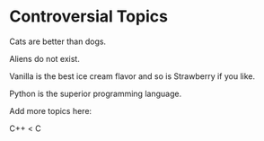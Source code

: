 # Controversial Topics

Cats are better than dogs.

Aliens do not exist.

Vanilla is the best ice cream flavor and so is Strawberry if you like.

Python is the superior programming language.

Add more topics here:

C++ < C
